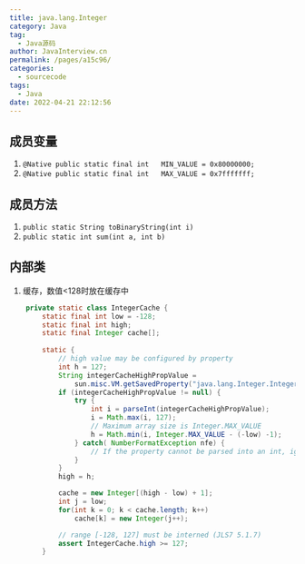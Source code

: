 ```yaml
---
title: java.lang.Integer
category: Java
tag: 
  - Java源码
author: JavaInterview.cn
permalink: /pages/a15c96/
categories: 
  - sourcecode
tags: 
  - Java
date: 2022-04-21 22:12:56
---
```



## 成员变量
1. `@Native public static final int   MIN_VALUE = 0x80000000;`
2. `@Native public static final int   MAX_VALUE = 0x7fffffff;`
 
## 成员方法
1. `public static String toBinaryString(int i)`
2. `public static int sum(int a, int b)`

## 内部类
1. 缓存，数值<128时放在缓存中 
```java
    private static class IntegerCache {
        static final int low = -128;
        static final int high;
        static final Integer cache[];
        
        static {
            // high value may be configured by property
            int h = 127;
            String integerCacheHighPropValue =
                sun.misc.VM.getSavedProperty("java.lang.Integer.IntegerCache.high");
            if (integerCacheHighPropValue != null) {
                try {
                    int i = parseInt(integerCacheHighPropValue);
                    i = Math.max(i, 127);
                    // Maximum array size is Integer.MAX_VALUE
                    h = Math.min(i, Integer.MAX_VALUE - (-low) -1);
                } catch( NumberFormatException nfe) {
                    // If the property cannot be parsed into an int, ignore it.
                }
            }
            high = h;

            cache = new Integer[(high - low) + 1];
            int j = low;
            for(int k = 0; k < cache.length; k++)
                cache[k] = new Integer(j++);

            // range [-128, 127] must be interned (JLS7 5.1.7)
            assert IntegerCache.high >= 127;
        }
```